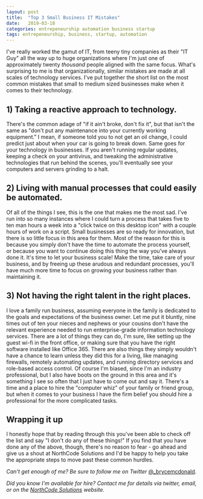 ```yaml
---
layout: post
title:  "Top 3 Small Business IT Mistakes"
date:   2019-03-18
categories: entrepeneurship automation business startup
tags: entrepeneurship, business, startup, automation
---
```


I've really worked the gamut of IT, from teeny tiny companies as their "IT Guy" all the way up to huge organizations where I'm just one of approximately twenty *thousand* people aligned with the same focus.  What's surprising to me is that organizationally, similar mistakes are made at all scales of technology services.  I've put together the short list on the most common mistakes that small to medium sized businesses make when it comes to their technology.

## 1) Taking a reactive approach to technology.

There's the common adage of "if it ain't broke, don't fix it", but that isn't the same as "don't put any maintenance into your currently working equipment."  I mean, if someone told you to not get an oil change, I could predict just about when your car is going to break down.  Same goes for your technology in businesses.  If you aren't running regular updates, keeping a check on your antivirus, and tweaking the administrative technologies that run behind the scenes, you'll eventually see your computers and servers grinding to a halt.

## 2) Living with manual processes that could easily be automated.

Of all of the things I see, this is the one that makes me the most sad.  I've run into so many instances where I could turn a process that takes five to ten man hours a week into a "click twice on this desktop icon" with a couple hours of work on a script.  Small businesses are so ready for innovation, but there is so little focus in this area for them.  Most of the reason for this is because you simply don't have the time to automate the process yourself, or because you want to continue doing this thing the way you've always done it.  It's time to let your business scale!  Make the time, take care of your business, and by freeing up these arudous and redundant processes, you'll have much more time to focus on growing your business rather than maintaining it.  

## 3) Not having the right talent in the right places.

I love a family run business, assuming everyone in the family is dedicated to the goals and expectations of the business owner.  Let me put it bluntly, nine times out of ten your nieces and nephews or your cousins don't have the relevant experience needed to run enterprise-grade information technology services.  There are a lot of things they can do, I'm sure, like setting up the guest wi-fi in the front office, or making sure that you have the right software installed like Office 365.  There are also things they simply wouldn't have a chance to learn unless they did this for a living, like managing firewalls, remotely automating updates, and running directory services and role-based access control.  Of course I'm biased, since I'm an industry professional, but I also have boots on the ground in this area and it's something I see so often that I just have to come out and say it.  There's a time and a place to hire the "computer whiz" of your family or friend group, but when it comes to your business I have the firm belief you should hire a professional for the more complicated tasks.

## Wrapping it up

I honestly hope that by reading through this you've been able to check off the list and say "I don't do any of these things!"  If you find that you have done any of the above, though, there's no reason to fear - go ahead and give us a shout at NorthCode Solutions and I'd be happy to help you take the appropriate steps to move past these common hurdles.

_Can't get enough of me?  Be sure to follow me on Twitter_ [@_brycemcdonald](https://twitter.com/_brycemcdonald).

_Did you know I'm available for hire?  Contact me for details via twitter, email, or on the [NorthCode Solutions](http://www.northcodesolutions.com) website._